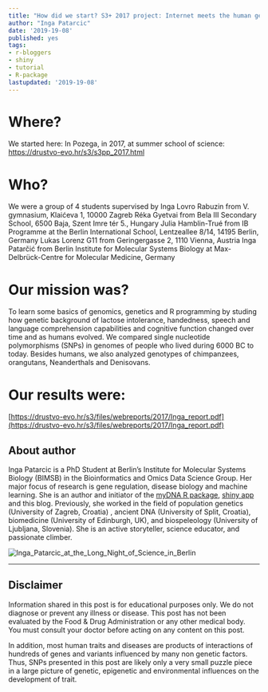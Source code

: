 ```yaml
---
title: "How did we start? S3+ 2017 project: Internet meets the human genome"
author: "Inga Patarcic"
date: '2019-19-08'
published: yes
tags:
- r-bloggers
- shiny
- tutorial
- R-package
lastupdated: '2019-19-08'
---
```


 
  
#  Where? 
We started here: 
In Pozega, in 2017, at summer school of science: https://drustvo-evo.hr/s3/s3pp_2017.html

# Who?
We were a group of 4 students supervised by Inga
Lovro Rabuzin from V. gymnasium, Klaićeva 1, 10000 Zagreb
Réka Gyetvai from Bela III Secondary School, 6500 Baja, Szent Imre tér 5., Hungary
Julia Hamblin-Trué from IB Programme at the Berlin International School, Lentzeallee 8/14, 14195 Berlin, Germany
Lukas Lorenz G11 from Geringergasse 2, 1110 Vienna, Austria
Inga Patarčić from Berlin Institute for Molecular Systems Biology at Max-Delbrück-Centre for Molecular Medicine, Germany

# Our mission was?

To learn some basics of genomics, genetics and R programming by studing how genetic background of lactose intolerance, handedness, speech and language comprehension capabilities and cognitive function changed over time and as humans evolved. We compared single nucleotide polymorphisms (SNPs) in genomes of people who lived during 6000 BC to today. Besides humans, we also analyzed genotypes of chimpanzees, orangutans, Neanderthals and Denisovans. 


# Our results were:

[https://drustvo-evo.hr/s3/files/webreports/2017/Inga_report.pdf](https://drustvo-evo.hr/s3/files/webreports/2017/Inga_report.pdf)







## About author

Inga Patarcic is a PhD Student at Berlin’s Institute for Molecular Systems Biology (BIMSB) in the Bioinformatics and Omics Data Science Group. Her major focus of research is gene regulation, disease biology and machine learning.  She is an author and initiator of the [myDNA R package](https://github.com/IngaPa/myDNAS), [shiny app](https://github.com/IngaPa/myDNA_shinyApp) and this blog. Previously, she worked in the field of population genetics (University of Zagreb, Croatia) , ancient DNA (University of Split, Croatia), biomedicine (University of Edinburgh, UK), and biospeleology (University of Ljubljana, Slovenia). She is an active storyteller, science educator, and passionate climber.

![Inga_Patarcic_at_the_Long_Night_of_Science_in_Berlin](/myDNA/img/ip.jpg)

----------------------------------------------------------------------------


## __Disclaimer__

Information shared in this post is for educational purposes only. We do not diagnose or prevent any illness or disease. This post has not been evaluated by the Food & Drug Administration or any other medical body. You must consult your doctor before acting on any content on this post.

In addition, most human traits and diseases are products of interactions of hundreds of genes and variants influenced by many non genetic factors. Thus, SNPs presented in this post are likely only a very small puzzle piece in a large picture of genetic, epigenetic and environmental influences on the development of trait. 
